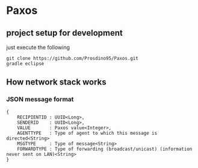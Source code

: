 # Paxos

## project setup for development

just execute the following

```
git clone https://github.com/Prosdino95/Paxos.git
gradle eclipse
```

## How network stack works

### JSON message format

```
{
	RECIPIENTID : UUID<Long>,
	SENDERID    : UUID<Long>,
	VALUE       : Paxos value<Integer>,
	AGENTTYPE   : Type of agent to which this message is directed<String>
	MSGTYPE     : Type of message<String>
	FORWARDTYPE : Type of forwarding (broadcast/unicast) (information never sent on LAN)<String>
}
```


